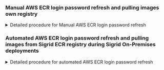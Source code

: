 
### Manual AWS ECR login password refresh and pulling images own registry
<details>
<summary>Detailed procedure for Manual AWS ECR login password refresh</summary>
1. Once the script is executed, it will pull the latest Sigrid images from the AWS ECR registry.
The script uses the AWS CLI to get a login password for the ECR registry and then logs in to the registry using Docker. 
After that, it pulls the specified images with the given version:

```bash
SIGRID_DOWNLOAD_REGION=eu-central-1
VERSION=1.0.20250603 # Replace with the desired version
SIGRID_DOWNLOAD_REGISTRY=5012345678901.dkr.ecr.${SIGRID_DOWNLOAD_REGION}.amazonaws.com
export AWS_ACCESS_KEY_ID="provided by SIG"
export AWS_SECRET_ACCESS_KEY="provided by SIG"
AWS_STDERR_FILE="/tmp/.aws-ecr-get-login-stderr"
PASSWORD=$(aws ecr get-login-password --region $SIGRID_DOWNLOAD_REGION)
echo $PASSWORD | docker login --username AWS --password-stdin $SIGRID_DOWNLOAD_REGISTRY 2> $AWS_STDERR_FILE > /dev/null
IMAGES=(
  softwareimprovementgroup/ai-explanation-service
  softwareimprovementgroup/auth-api-db-migration
  softwareimprovementgroup/auth-api
  softwareimprovementgroup/quality-model-service
  softwareimprovementgroup/sigrid-api-db-migration
  softwareimprovementgroup/sigrid-api
  softwareimprovementgroup/sigrid-frontend
  softwareimprovementgroup/sigrid-multi-analyzer
  softwareimprovementgroup/sigrid-multi-importer
)
for IMAGE in "${IMAGES[@]}"; do
  docker pull $SIGRID_DOWNLOAD_REGISTRY/$IMAGE:$VERSION
done
```
</details>

### Automated AWS ECR login password refresh and pulling images from Sigrid ECR registry during Sigrid On-Premises deployments
<details>
<summary>Detailed procedure for automated AWS ECR login password refresh</summary>
AWS ECR passwords expire after 12 hours. Therefore, a scheduled refresh can be implemented for Sigrid On-Premises deployments. This approach automatically refreshes the ECR registry password to maintain continuous access to container images. Note: this is only required when no internal container registry (cache) is used, or to automate the refreshing of images in your internal container registry.
Prerequisites
- An AWS IAM user with ECR access permissions, SIG will provided that.
- Access credentials for this user stored in a Kubernetes secret
- Kubernetes cluster with RBAC enabled
- AWS CLI version 2.x

The ECR key rotation system serves to:

1. Generate temporary ECR authentication tokens periodically
2. Create Kubernetes image pull secrets with these tokens
3. Ensure continuous access to AWS ECR container repositories

The ECR key rotation solution consists of several Kubernetes resources:

| Resource | Purpose |
| -------- | ------- |
| ServiceAccount | Provides identity to the CronJob |
| Role | Defines permissions for secret management |
| RoleBinding | Associates the Role with the ServiceAccount |
| ConfigMap | Contains the key rotation script |
| CronJob | Executes the key rotation script on a schedule |

<img src="../images/onpremise-ecr-access-key-rotation.png" width="80%" />


1. Service Account (ecr-key-rotation-sa.yaml)
Creates a Kubernetes identity for the CronJob:
```yaml
apiVersion: v1
kind: ServiceAccount
metadata:
  name: ecr-key-rotation-sa
  namespace: {{ .Release.Namespace }} # namespace where sigrid onprem is/will be deployed.
```

2. Role (ecr-key-rotation-role.yaml)
Defines permissions to manage secrets and jobs:
```yaml
apiVersion: rbac.authorization.k8s.io/v1
kind: Role
rules:
  - apiGroups: [""]
    resources: ["secrets"]
    verbs: ["get", "list", "create", "delete"]
  - apiGroups: ["batch"]
    resources: ["jobs"]
    verbs: ["get", "list", "watch", "create", "update", "patch", "delete"]
```

3. RoleBinding (ecr-key-rotation-role-binding.yaml)
Links the Role to the ServiceAccount:
```yaml
apiVersion: rbac.authorization.k8s.io/v1
kind: RoleBinding
subjects:
  - kind: ServiceAccount
    name: ecr-key-rotation-sa
roleRef:
  kind: Role
  name: eks-sigrid-onprem-ecr-key-rotation-role
```

4. ConfigMap (ecr-key-rotation-configmap.yaml)
Contains the shell script(rotate_ecr_keys.sh) that performs the ECR key rotation process:
  - Gets a temporary ECR authentication token
  - Creates a Docker config JSON
  - Creates/updates a Kubernetes secret containing this config
```yaml
apiVersion: v1
kind: ConfigMap
data:
  rotate_ecr_keys.sh: |-
    # Configuration
    # Sets up variables for Kubernetes API interaction
    # Uses the Kubernetes service account token for authentication
    # Reads namespace from the service account mount
    K8S_SECRET_NAME=ecr-image-pull-secret
    APISERVER=https://kubernetes.default.svc
    SERVICEACCOUNT=/var/run/secrets/kubernetes.io/serviceaccount
    NAMESPACE=$(cat ${SERVICEACCOUNT}/namespace)
    TOKEN=$(cat ${SERVICEACCOUNT}/token)
    CACERT=${SERVICEACCOUNT}/ca.crt
    # Uses AWS CLI to retrieve an ECR authentication token
    # The token is valid for 12 hours from generation
    # Combines "AWS:" with the password and base64 encodes it (Docker authentication format)
    PASSWORD=$(aws ecr get-login-password --region $SIGRID_DOWNLOAD_REGION)
    BASE64_ENCODED_CREDENTIALS=$(echo -n "AWS:${PASSWORD}" | base64 | tr -d '\n')
    # Creates a JSON definition for a Kubernetes secret
    # The secret is of type kubernetes.io/dockerconfigjson (special type for Docker registry credentials)
    # The value of .dockerconfigjson is a base64-encoded Docker config JSON
    # The format matches Docker's config.json structure with registry auth credentials
    cat >/tmp/create_secret.json <<EOT
    { "apiVersion": "v1",
      "kind": "Secret",
      "metadata": {
        "name": "${K8S_SECRET_NAME}"
      },
      "type": "kubernetes.io/dockerconfigjson",
      "data": {
        ".dockerconfigjson": "$(echo -n "{\"auths\":{\"$SIGRID_DOWNLOAD_REGISTRY\":{\"auth\":\"$BASE64_ENCODED_CREDENTIALS\"}}}" | base64 | tr -d '\n')"
      }
    }
    EOT
    # Uses curl to directly interact with the Kubernetes API
    # First deletes the existing secret (if present)
    # Creates a new secret with fresh credentials
    # Uses the service account token for authentication
    # Uses the CA certificate to validate the API server's identity
    echo "Deleting old secret..."
    curl -s --cacert ${CACERT} --header "Authorization: Bearer ${TOKEN}" "${APISERVER}/api/v1/namespaces/${NAMESPACE}/secrets/${K8S_SECRET_NAME}" -X DELETE
    echo "Creating new secret..."
    curl -s --cacert ${CACERT} --header "Authorization: Bearer ${TOKEN}" "${APISERVER}/api/v1/namespaces/${NAMESPACE}/secrets" -X POST -d @/tmp/create_secret.json -H 'Content-Type: application/json'
```
#### Important Technical Details:
  - Double Base64 Encoding: The script base64-encodes the entire Docker config JSON, which already contains a base64-encoded auth string.
  - Direct API Interaction: Uses curl instead of kubectl, allowing it to run without kubectl installed.
  - In-Cluster Authentication: Uses the service account token and CA certificate for secure API interaction.

5. CronJob (ecr-key-rotation-cronjob.yaml)
The CronJob resource schedules and executes the key rotation process:
```yaml
apiVersion: batch/v1
kind: CronJob
metadata:
  name: ecr-key-rotation
  namespace: {{ .Release.Namespace }} # namespace where sigrid onprem is/will be deployed.
spec:
  schedule: "0 */11 * * *"  # At 0 minute past every 11th hour, because token is valid for 12h.
  concurrencyPolicy: Forbid
  failedJobsHistoryLimit: 3
  successfulJobsHistoryLimit: 3
  jobTemplate:
    spec:
      template:
        spec:
          serviceAccountName: ecr-key-rotation-sa
          restartPolicy: OnFailure
          containers:
            - name: ecr-key-rotation
              image: public.ecr.aws/aws-cli/aws-cli:2.24.6  # Using AWS CLI image as base
              imagePullPolicy: IfNotPresent
              env:
                - name: SIGRID_DOWNLOAD_REGISTRY
                  value: 571600876202.dkr.ecr.eu-central-1.amazonaws.com
                - name: SIGRID_DOWNLOAD_REGION
                  value: eu-central-1
                - name: AWS_ACCESS_KEY_ID
                  valueFrom:
                    secretKeyRef:
                      name: # Kubernetes secret name where access key id is stored
                      key: AWS_ACCESS_KEY_ID
                - name: AWS_SECRET_ACCESS_KEY
                  valueFrom:
                    secretKeyRef:
                      name: # Kubernetes secret name where secret access key is stored
                      key: AWS_SECRET_ACCESS_KEY
              command:
                - /bin/sh
                - -c
                - date; /app/rotate_ecr_keys.sh
              resources:
                requests:
                  cpu: 100m
                  memory: 128Mi
                limits:
                  memory: 128Mi
              volumeMounts:
                - name: script
                  mountPath: /app
          volumes:
            - name: script
              configMap:
                name: ecr-key-rotation-script
                defaultMode: 0555
```
6. Store AWS Credentials in Kubernetes
Create a Kubernetes secret with the IAM user's credentials:
```yaml
apiVersion: v1
kind: Secret
metadata:
  name: sig-customer-access-secret
  namespace: {{ .Release.Namespace }} # namespace where sigrid onprem is/will be deployed.
type: Opaque
data:
  AWS_ACCESS_KEY_ID: #provided by SIG
  AWS_SECRET_ACCESS_KEY: #provided by SIG
```

### Update your deployment's values file
```
global:
  imagePullSecrets:
    - name: ecr-image-pull-secret
```
</details>
